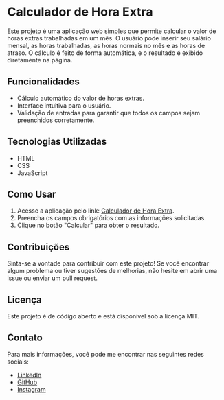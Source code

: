 # Calculador de Hora Extra

Este projeto é uma aplicação web simples que permite calcular o valor de horas extras trabalhadas em um mês. O usuário pode inserir seu salário mensal, as horas trabalhadas, as horas normais no mês e as horas de atraso. O cálculo é feito de forma automática, e o resultado é exibido diretamente na página.

## Funcionalidades

- Cálculo automático do valor de horas extras.
- Interface intuitiva para o usuário.
- Validação de entradas para garantir que todos os campos sejam preenchidos corretamente.

## Tecnologias Utilizadas

- HTML
- CSS
- JavaScript

## Como Usar

1. Acesse a aplicação pelo link: [Calculador de Hora Extra](https://lucasweacked.github.io/hora-extra/).
2. Preencha os campos obrigatórios com as informações solicitadas.
3. Clique no botão "Calcular" para obter o resultado.

## Contribuições

Sinta-se à vontade para contribuir com este projeto! Se você encontrar algum problema ou tiver sugestões de melhorias, não hesite em abrir uma issue ou enviar um pull request.

## Licença

Este projeto é de código aberto e está disponível sob a licença MIT.

## Contato

Para mais informações, você pode me encontrar nas seguintes redes sociais:

- [LinkedIn](https://www.linkedin.com/in/lucasbarrossimon/)
- [GitHub](https://github.com/lucasweacked)
- [Instagram](https://www.instagram.com/21lucasbarros/)

